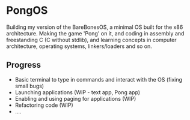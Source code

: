 # PongOS
Building my version of the BareBonesOS, a minimal OS built for the x86 architecture. Making the game 'Pong' on it, and coding in assembly and freestanding C (C without stdlib), and learning concepts in computer architecture, operating systems, linkers/loaders and so on.

## Progress
- Basic terminal to type in commands and interact with the OS (fixing small bugs)
- Launching applications (WIP - text app, Pong app)
- Enabling and using paging for applications (WIP)
- Refactoring code (WIP)
- .... 